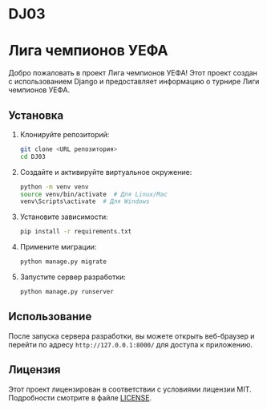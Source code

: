 # DJ03
 
# Лига чемпионов УЕФА

Добро пожаловать в проект Лига чемпионов УЕФА! Этот проект создан с использованием Django и предоставляет информацию о турнире Лиги чемпионов УЕФА.


## Установка

1. Клонируйте репозиторий:
    ```sh
    git clone <URL репозитория>
    cd DJ03
    ```

2. Создайте и активируйте виртуальное окружение:
    ```sh
    python -m venv venv
    source venv/bin/activate  # Для Linux/Mac
    venv\Scripts\activate  # Для Windows
    ```

3. Установите зависимости:
    ```sh
    pip install -r requirements.txt
    ```

4. Примените миграции:
    ```sh
    python manage.py migrate
    ```

5. Запустите сервер разработки:
    ```sh
    python manage.py runserver
    ```

## Использование

После запуска сервера разработки, вы можете открыть веб-браузер и перейти по адресу `http://127.0.0.1:8000/` для доступа к приложению.

## Лицензия

Этот проект лицензирован в соответствии с условиями лицензии MIT. Подробности смотрите в файле [LICENSE](LICENSE).
